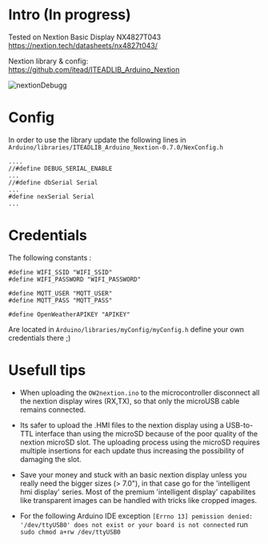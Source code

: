 # Intro (In progress)
Tested on Nextion Basic Display NX4827T043 https://nextion.tech/datasheets/nx4827t043/

Nextion library & config: https://github.com/itead/ITEADLIB_Arduino_Nextion

![nextionDebugg](https://github.com/VicenteYago/OW2Nextion/blob/main/NextionIDE/captions/debuggnextion.PNG)

# Config

In order to use the library update the following lines in `Arduino/libraries/ITEADLIB_Arduino_Nextion-0.7.0/NexConfig.h`

```{c}
....
//#define DEBUG_SERIAL_ENABLE
...
//#define dbSerial Serial
...
#define nexSerial Serial
...
```
# Credentials

The following constants : 

```{C}
#define WIFI_SSID "WIFI_SSID"
#define WIFI_PASSWORD "WIFI_PASSWORD"

#define MQTT_USER "MQTT_USER"
#define MQTT_PASS "MQTT_PASS"

#define OpenWeatherAPIKEY "APIKEY"
```
Are located in `Arduino/libraries/myConfig/myConfig.h` define your own credentials there ;)

# Usefull tips 
- When uploading the `OW2nextion.ino` to the microcontroller disconnect all the nextion display wires (RX,TX), so that only  the microUSB cable remains connected.

- Its safer to upload the .HMI files to the nextion display using a USB-to-TTL interface than using the microSD because of the poor quality of the  nextion microSD slot. The uploading process using the microSD requires multiple insertions for each update thus increasing the possibility of damaging the slot. 

- Save your money and stuck with an basic nextion display unless you really need the bigger sizes (> 7.0"), in that case go for the 'intelligent hmi display' series. Most of the premium 'intelligent display' capabilites  like transparent images can be handled with tricks like cropped images.

- For the following Arduino IDE exception `[Errno 13] pemission denied: '/dev/ttyUSB0' does not exist or your board is not connected` run `sudo chmod a+rw /dev/ttyUSB0`
